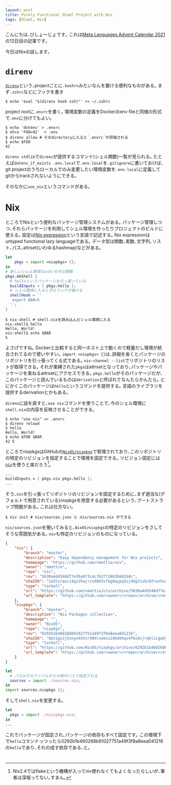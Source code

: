 ```yaml
---
layout: post
title: Purely Functional OCaml Project with Nix
tags: [OCaml, Nix]
---
```


こんにちは､びしょ～じょです｡
これは[Meta Languages Advent Calendar 2021](https://qiita.com/advent-calendar/2021/ml)の12日目の記事です｡

今日はNixの話します｡

# `direnv`
[`direnv`](https://direnv.net/)という､projectごとに`.bashrc`みたいなんを置ける便利なものがある｡
まず`.zshrc`などにフックを書き

```shell
$ echo 'eval "$(direnv hook zsh)"' >> ~/.zshrc
```

project rootに`.envrc`を書く｡
環境変数の定義をDockerのenv fileと同様の形式で`.env`に分けてもよい｡

```shell
$ echo 'dotenv' > .envrc
$ ehco 'FOO=42'  > .env
$ direnv allow # そのdirectoryに入ると`.envrc`が評価される
$ echo $FOO
42
```

`direnv stdlib`で`direnv`が提供するコマンド(シェル関数)一覧が見られる｡
たとえば`dotenv_if_exists .env.local`で`.env.local`を`.gitignore`に書いておけば､git projectのうちローカルでのみ変更したい環境変数を`.env.local`に定義してgitからtrackされないようにできる｡

そのなかに`use_nix`というコマンドがある｡

# Nix
ところでNixという便利なパッケージ管理システムがある｡
パッケージ管理しつつ､それらパッケージを利用してシェル環境を作ったりプロジェクトのビルドに使える｡
設定は[Nix expression](https://nixos.wiki/wiki/Nix_Expression_Language)という言語で記述する｡
Nix expressionはuntyped functional lazy languageである｡
データ型は関数､実数､文字列､リスト､パス､attrset(いわゆるhashmap)などがある｡

```nix:shell.nix
let
	pkgs = import <nixpkgs> {};
in
# 新しいシェル環境(bash)を作る関数
pkgs.mkShell {
  # helloというパッケージを引っ張っている
  buildInputs = [ pkgs.hello ];
  # シェル環境に入るときのフックが書ける
  shellHook = ''
   export BAR=5 
  '';
}
```

```shell
$ nix-shell # shell.nixを読み込んだシェル環境に入る
nix-shell$ hello
Hello, World!
nix-shell$ echo $BAR
5
```

よさげですね｡
Dockerと比較すると同一ホスト上で動くので軽量だし環境が統合されてるので使いやすい｡
`import <nixpkgs> {}`は､詳細を省くとパッケージのリポジトリを引っ張ってくる式である｡
`nix-channel --list`でリポジトリのリストが取得できる｡
それが束縛された`pkgs`はattrsetとなっており､パッケージやパッケージを束ねるattrsetにアクセスできる｡
`pkgs.hello`がそのパッケージだが､このパッケージと読んでいるものは`derivation`と呼ばれてなんたらかんたら｡
とにかくこのパッケージは`hello`というコマンドを提供する｡
言語のライブラリを提供するderivationとかもある｡

`direnv`に話を戻すと､`use nix`コマンドを使うことで､今のシェル環境に`shell.nix`の内容を反映させることができる｡

```shell
$ echo "use nix" >> .envrc
$ direnv reload
$ hello
Hello, World!
$ echo $FOO $BAR
42 5
```

ところでnixpkgsはGitHubの[`NixOS/nixpkgs`](https://github.com/NixOS/nixpkgs)で管理されており､このリポジトリの特定のリビジョンを指定することで環境を固定できる｡
リビジョン固定には[`niv`](https://github.com/nmattia/niv)を使うと楽だろう[^1]｡

```nix:shell.nix
...
buildInputs = [ pkgs.niv pkgs.hello ];
...
```

そう､`niv`を引っ張ってリポジトリのリビジョンを固定するために､まず適当な(デフォルトで用意されている)nixpkgsを用意する必要があるという､ブートストラップ問題がある｡
これは仕方ない｡

```shell
$ niv init # nix/sources.json と nix/sources.nix ができる
```

`nix/sources.json`を覗いてみると､`NixOS/nixpkgs`の特定のリビジョンをさしてそうな雰囲気がある｡
`niv`も特定のリビジョンのものになっている｡

```json:nix/sources.json
{
    "niv": {
        "branch": "master",
        "description": "Easy dependency management for Nix projects",
        "homepage": "https://github.com/nmattia/niv",
        "owner": "nmattia",
        "repo": "niv",
        "rev": "5830a4dd348d77e39a0f3c4c762ff2663b602d4c",
        "sha256": "1d3lsrqvci4qz2hwjrcnd8h5vfkg8aypq3sjd4g3izbc8frwz5sm",
        "type": "tarball",
        "url": "https://github.com/nmattia/niv/archive/5830a4dd348d77e39a0f3c4c762ff2663b602d4c.tar.gz",
        "url_template": "https://github.com/<owner>/<repo>/archive/<rev>.tar.gz"
    },
    "nixpkgs": {
        "branch": "master",
        "description": "Nix Packages collection",
        "homepage": "",
        "owner": "NixOS",
        "repo": "nixpkgs",
        "rev": "0292b1b460268b91027751a49f3f9a8eea041216",
        "sha256": "0ds1gv2j5xnyx91hzr99drzwkxz246dmhqv4f6i0cjrqklicgady",
        "type": "tarball",
        "url": "https://github.com/NixOS/nixpkgs/archive/0292b1b460268b91027751a49f3f9a8eea041216.tar.gz",
        "url_template": "https://github.com/<owner>/<repo>/archive/<rev>.tar.gz"
    }
}
```

```nix:nix/pkgs.nix
let
  # パスはそのファイルからの相対パスで指定される
  sources = import ./sources.nix;
in
import sources.nixpkgs {};
```

そして`shell.nix`を変更する｡

```nix:shell.nix
let
  pkgs = import ./nix/pkgs.nix;
in
...
```

これでパッケージが固定され､パッケージの依存もすべて固定です｡
この環境下で`hello`コマンドっつったら0292b1b460268b91027751a49f3f9a8eea041216の`hello`であり､それの成す依存である､と｡

# 

[^1]: Nix2.4ではflakeという機構が入ってniv使わなくてもよくなったらしいが､筆者は深堀ってない｡すまん｡
